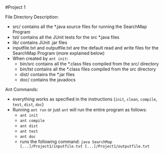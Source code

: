 #Project 1

File Directory Description:
* src/ contains all the \*.java source files for running the SearchMap Program
* tst/ contains all the JUnit tests for the src \*.java files
* lib/ contains JUnit .jar files
* inputfile.txt and outputfile.txt are the default read and write files for the SearchMap Program (more explained below)
* When created by `ant init`:
	* bin/src contains all the \*.class files compiled from the src/ directory
	* bin/tst contains all the \*.class files compiled from the src directory
	* dist/ contains the \*.jar files
	* doc/ contains the javadocs

Ant Commands:
* everything works as specified in the instructions (`init`, `clean`, `compile`, `test`, `dist`, `doc`) 
* Running `ant run` or just `ant` will run the entire program as follows:
	* `ant init`
	* `ant compile`
	* `ant dist`
	* `ant test`
	* `ant doc`
	* runs the following command: `java SearchMap [...]/Project1/inputfile.txt [...]/Project1/outputfile.txt`
